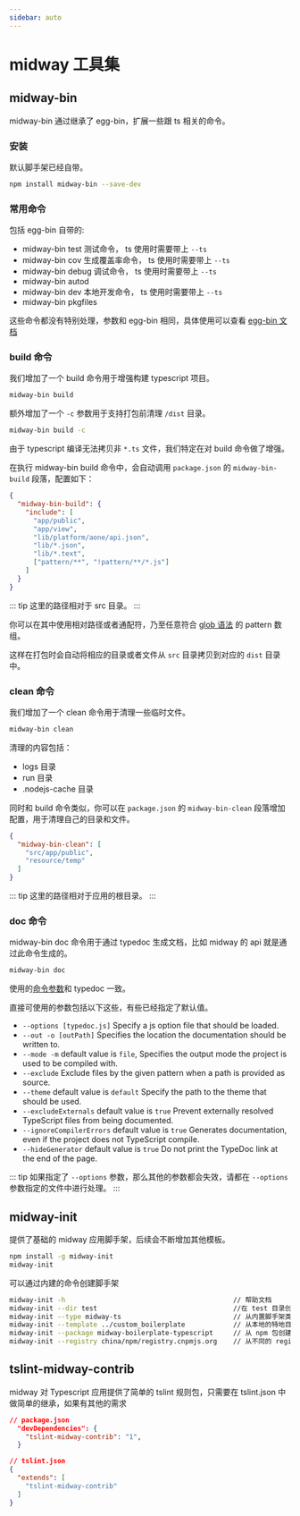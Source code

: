 ```yaml
---
sidebar: auto
---
```


# midway 工具集

## midway-bin

midway-bin 通过继承了 egg-bin，扩展一些跟 ts 相关的命令。

### 安装

默认脚手架已经自带。

```bash
npm install midway-bin --save-dev
```

### 常用命令

包括 egg-bin 自带的:

- midway-bin test 测试命令， ts 使用时需要带上 `--ts`
- midway-bin cov 生成覆盖率命令， ts 使用时需要带上 `--ts`
- midway-bin debug 调试命令， ts 使用时需要带上 `--ts`
- midway-bin autod
- midway-bin dev 本地开发命令， ts 使用时需要带上 `--ts`
- midway-bin pkgfiles

这些命令都没有特别处理，参数和 egg-bin 相同，具体使用可以查看 [egg-bin 文档](https://github.com/eggjs/egg-bin/)

### build 命令

我们增加了一个 build 命令用于增强构建 typescript 项目。

```bash
midway-bin build
```

额外增加了一个 `-c` 参数用于支持打包前清理 `/dist` 目录。

```bash
midway-bin build -c
```

由于 typescript 编译无法拷贝非 `*.ts` 文件，我们特定在对 build 命令做了增强。

在执行 midway-bin build 命令中，会自动调用 `package.json` 的 `midway-bin-build` 段落，配置如下：

```json
{
  "midway-bin-build": {
    "include": [
      "app/public",
      "app/view",
      "lib/platform/aone/api.json",
      "lib/*.json",
      "lib/*.text",
      ["pattern/**", "!pattern/**/*.js"]
    ]
  }
}
```

::: tip
这里的路径相对于 src 目录。
:::

你可以在其中使用相对路径或者通配符，乃至任意符合 [glob 语法](https://github.com/isaacs/minimatch#usage) 的 pattern 数组。

这样在打包时会自动将相应的目录或者文件从 `src` 目录拷贝到对应的 `dist` 目录中。


### clean 命令

我们增加了一个 clean 命令用于清理一些临时文件。

```bash
midway-bin clean
```

清理的内容包括：

- logs 目录
- run 目录
- .nodejs-cache 目录

同时和 build 命令类似，你可以在 `package.json` 的 `midway-bin-clean` 段落增加配置，用于清理自己的目录和文件。

```json
{
  "midway-bin-clean": [
    "src/app/public",
    "resource/temp"
  ]
}
```

::: tip
这里的路径相对于应用的根目录。
:::

### doc 命令

midway-bin doc 命令用于通过 typedoc 生成文档，比如 midway 的 api 就是通过此命令生成的。

```bash
midway-bin doc
```

使用的[命令参数](https://typedoc.org/guides/arguments/)和 typedoc 一致。

直接可使用的参数包括以下这些，有些已经指定了默认值。

- `--options [typedoc.js]` Specify a js option file that should be loaded.
- `--out -o [outPath]` Specifies the location the documentation should be written to.
- `--mode -m` default value is `file`, Specifies the output mode the project is used to be compiled with.
- `--exclude` Exclude files by the given pattern when a path is provided as source.
- `--theme` default value is `default` Specify the path to the theme that should be used.
- `--excludeExternals` default value is `true` Prevent externally resolved TypeScript files from being documented.
- `--ignoreCompilerErrors` default value is `true` Generates documentation, even if the project does not TypeScript compile.
- `--hideGenerator` default value is `true` Do not print the TypeDoc link at the end of the page.

::: tip
如果指定了 `--options` 参数，那么其他的参数都会失效，请都在 `--options` 参数指定的文件中进行处理。
:::

## midway-init

提供了基础的 midway 应用脚手架，后续会不断增加其他模板。

```bash
npm install -g midway-init
midway-init
```

可以通过内建的命令创建脚手架

```bash
midway-init -h                                          // 帮助文档
midway-init --dir test                                  //在 test 目录创建脚手架
midway-init --type midway-ts                            // 从内置脚手架类型 midway-ts 创建目录
midway-init --template ../custom_boilerplate            // 从本地的特地目录创建脚手架
midway-init --package midway-boilerplate-typescript     // 从 npm 包创建脚手架
midway-init --registry china/npm/registry.cnpmjs.org    // 从不同的 registry 获取 npm 包，和 --package 合用
```

## tslint-midway-contrib

midway 对 Typescript 应用提供了简单的 tslint 规则包，只需要在 tslint.json 中做简单的继承，如果有其他的需求

```json
// package.json
  "devDependencies": {
    "tslint-midway-contrib": "1",
  }
```

```json
// tslint.json
{
  "extends": [
    "tslint-midway-contrib"
  ]
}
```
